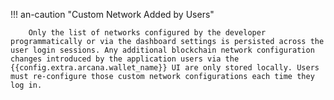 !!! an-caution "Custom Network Added by Users"
        
        Only the list of networks configured by the developer programmatically or via the dashboard settings is persisted across the user login sessions. Any additional blockchain network configuration changes introduced by the application users via the {{config.extra.arcana.wallet_name}} UI are only stored locally. Users must re-configure those custom network configurations each time they log in. 
